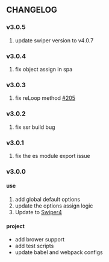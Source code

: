 
## CHANGELOG

### v3.0.5

1. update swiper version to v4.0.7

### v3.0.4

1. fix object assign in spa

### v3.0.3

1. fix reLoop method [#205](https://github.com/surmon-china/vue-awesome-swiper/issues/205)

### v3.0.2

1. fix ssr build bug

### v3.0.1

1. fix the es module export issue

### v3.0.0

#### use
1. add global default options
2. update the options assign logic
3. Update to [Swiper4](http://www.swiper.com.cn)

#### project
- add brower support
- add test scripts
- update babel and webpack configs
